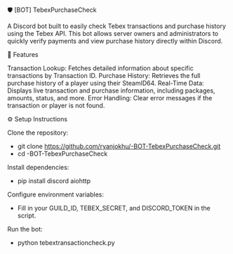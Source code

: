 🛡️ [BOT] TebexPurchaseCheck

A Discord bot built to easily check Tebex transactions and purchase history using the Tebex API. This bot allows server owners and administrators to quickly verify payments and view purchase history directly within Discord.

🚀 Features

Transaction Lookup: Fetches detailed information about specific transactions by Transaction ID.
Purchase History: Retrieves the full purchase history of a player using their SteamID64.
Real-Time Data: Displays live transaction and purchase information, including packages, amounts, status, and more.
Error Handling: Clear error messages if the transaction or player is not found.

⚙️ Setup Instructions

Clone the repository:
- git clone https://github.com/ryanjokhu/-BOT-TebexPurchaseCheck.git
- cd -BOT-TebexPurchaseCheck

Install dependencies:
- pip install discord aiohttp

Configure environment variables:
- Fill in your GUILD_ID, TEBEX_SECRET, and DISCORD_TOKEN in the script.

Run the bot:
- python tebextransactioncheck.py
